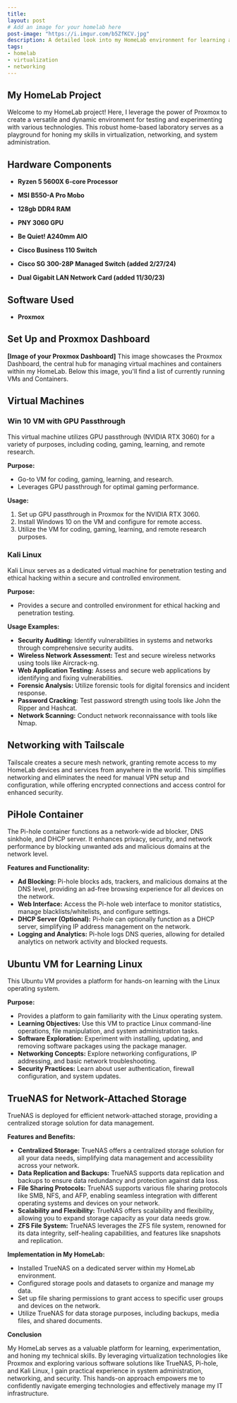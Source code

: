 ```yaml
---
title: 
layout: post
# Add an image for your homelab here
post-image: "https://i.imgur.com/b5ZfKCV.jpg"
description: A detailed look into my HomeLab environment for learning and experimentation.
tags:
- homelab
- virtualization
- networking
---
```


## My HomeLab Project

Welcome to my HomeLab project! Here, I leverage the power of Proxmox to create a versatile and dynamic environment for testing and experimenting with various technologies. This robust home-based laboratory serves as a playground for honing my skills in virtualization, networking, and system administration.

## Hardware Components

* **Ryzen 5 5600X 6-core Processor**
* **MSI B550-A Pro Mobo**
* **128gb DDR4 RAM**
* **PNY 3060 GPU**
* **Be Quiet! A240mm AIO**

* **Cisco Business 110 Switch**
* **Cisco SG 300-28P Managed Switch (added 2/27/24)**
* **Dual Gigabit LAN Network Card (added 11/30/23)**

## Software Used

* **Proxmox** 

## Set Up and Proxmox Dashboard

**[Image of your Proxmox Dashboard]**  This image showcases the Proxmox Dashboard, the central hub for managing virtual machines and containers within my HomeLab.  Below this image, you'll find a list of currently running VMs and Containers.

## Virtual Machines

### Win 10 VM with GPU Passthrough

This virtual machine utilizes GPU passthrough (NVIDIA RTX 3060) for a variety of purposes, including coding, gaming, learning, and remote research.

**Purpose:**

* Go-to VM for coding, gaming, learning, and research.
* Leverages GPU passthrough for optimal gaming performance.

**Usage:**

1. Set up GPU passthrough in Proxmox for the NVIDIA RTX 3060.
2. Install Windows 10 on the VM and configure for remote access.
3. Utilize the VM for coding, gaming, learning, and remote research purposes.

### Kali Linux

Kali Linux serves as a dedicated virtual machine for penetration testing and ethical hacking within a secure and controlled environment.

**Purpose:**

* Provides a secure and controlled environment for ethical hacking and penetration testing.

**Usage Examples:**

* **Security Auditing:** Identify vulnerabilities in systems and networks through comprehensive security audits.
* **Wireless Network Assessment:** Test and secure wireless networks using tools like Aircrack-ng.
* **Web Application Testing:** Assess and secure web applications by identifying and fixing vulnerabilities.
* **Forensic Analysis:** Utilize forensic tools for digital forensics and incident response.
* **Password Cracking:** Test password strength using tools like John the Ripper and Hashcat.
* **Network Scanning:** Conduct network reconnaissance with tools like Nmap.

## Networking with Tailscale

Tailscale creates a secure mesh network, granting remote access to my HomeLab devices and services from anywhere in the world. This simplifies networking and eliminates the need for manual VPN setup and configuration, while offering encrypted connections and access control for enhanced security.

## PiHole Container

The Pi-hole container functions as a network-wide ad blocker, DNS sinkhole, and DHCP server. It enhances privacy, security, and network performance by blocking unwanted ads and malicious domains at the network level.

**Features and Functionality:**

* **Ad Blocking:** Pi-hole blocks ads, trackers, and malicious domains at the DNS level, providing an ad-free browsing experience for all devices on the network.
* **Web Interface:** Access the Pi-hole web interface to monitor statistics, manage blacklists/whitelists, and configure settings.
* **DHCP Server (Optional):** Pi-hole can optionally function as a DHCP server, simplifying IP address management on the network.
* **Logging and Analytics:** Pi-hole logs DNS queries, allowing for detailed analytics on network activity and blocked requests.

## Ubuntu VM for Learning Linux

This Ubuntu VM provides a platform for hands-on learning with the Linux operating system.

**Purpose:**

* Provides a platform to gain familiarity with the Linux operating system.
* **Learning Objectives:** Use this VM to practice Linux command-line operations, file manipulation, and system administration tasks.
* **Software Exploration:** Experiment with installing, updating, and removing software packages using the package manager.
* **Networking Concepts:** Explore networking configurations, IP addressing, and basic network troubleshooting.
* **Security Practices:** Learn about user authentication, firewall configuration, and system updates.

## TrueNAS for Network-Attached Storage

TrueNAS is deployed for efficient network-attached storage, providing a centralized storage solution for data management.

**Features and Benefits:**

* **Centralized Storage:** TrueNAS offers a centralized storage solution for all your data needs, simplifying data management and accessibility across your network.
* **Data Replication and Backups:** TrueNAS supports data replication and backups to ensure data redundancy and protection against data loss.
* **File Sharing Protocols:** TrueNAS supports various file sharing protocols like SMB, NFS, and AFP, enabling seamless integration with different operating systems and devices on your network.
* **Scalability and Flexibility:** TrueNAS offers scalability and flexibility, allowing you to expand storage capacity as your data needs grow.
* **ZFS File System:** TrueNAS leverages the ZFS file system, renowned for its data integrity, self-healing capabilities, and features like snapshots and replication.

**Implementation in My HomeLab:**

* Installed TrueNAS on a dedicated server within my HomeLab environment.
* Configured storage pools and datasets to organize and manage my data.
* Set up file sharing permissions to grant access to specific user groups and devices on the network.
* Utilize TrueNAS for data storage purposes, including backups, media files, and shared documents.

**Conclusion**

My HomeLab serves as a valuable platform for learning, experimentation, and honing my technical skills. By leveraging virtualization technologies like Proxmox and exploring various software solutions like TrueNAS, Pi-hole, and Kali Linux, I gain practical experience in system administration, networking, and security. This hands-on approach empowers me to confidently navigate emerging technologies and effectively manage my IT infrastructure.
